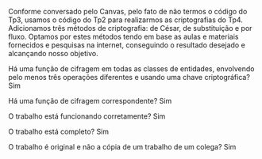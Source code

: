 Conforme conversado pelo Canvas, pelo fato de não termos o código do Tp3, usamos o código do Tp2 para realizarmos as criptografias do Tp4. Adicionamos três métodos de criptografia: de César, de substituição e por fluxo. Optamos por estes métodos tendo em base as aulas e materiais fornecidos e pesquisas na internet, conseguindo o resultado desejado e alcançando nosso objetivo.

Há uma função de cifragem em todas as classes de entidades, envolvendo pelo menos três operações diferentes e usando uma chave criptográfica?
Sim

Há uma função de cifragem correspondente?
Sim

O trabalho está funcionando corretamente?
Sim

O trabalho está completo?
Sim

O trabalho é original e não a cópia de um trabalho de um colega?
Sim